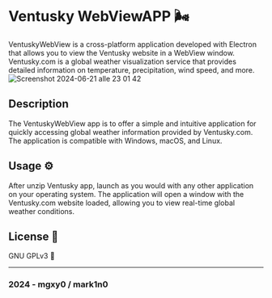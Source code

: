 # Ventusky WebViewAPP  🌬️

VentuskyWebView is a cross-platform application developed with Electron that allows you to view the Ventusky website in a WebView window. 
Ventusky.com is a global weather visualization service that provides detailed information on temperature, precipitation, wind speed, and more.
![Screenshot 2024-06-21 alle 23 01 42](https://github.com/mgxy0/Ventusky-WebViewApp/assets/127632468/adba16c4-887c-414f-aa51-348804d44df7)

## Description 

The VentuskyWebView app is to offer a simple and intuitive application for quickly accessing global weather information provided by Ventusky.com.
The application is compatible with Windows, macOS, and Linux.

## Usage ⚙️
  
After unzip Ventusky app, launch as you would with any other application on your operating system. 
The application will open a window with the Ventusky.com website loaded, allowing you to view real-time global weather conditions.

## License 📄

GNU GPLv3 🐃

-----------------------------------------------------------------------------------------------------------------------------------------------------------------------------------------------------------------------------------------------------------------------------------------------------------------------------------------

### 2024 - mgxy0 / mark1n0
